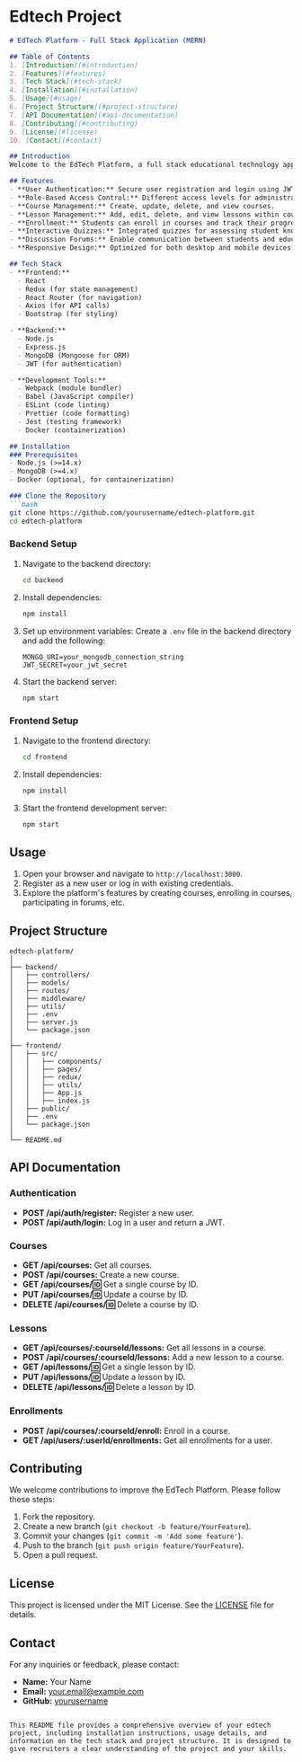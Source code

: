# Edtech Project

```markdown
# EdTech Platform - Full Stack Application (MERN)

## Table of Contents
1. [Introduction](#introduction)
2. [Features](#features)
3. [Tech Stack](#tech-stack)
4. [Installation](#installation)
5. [Usage](#usage)
6. [Project Structure](#project-structure)
7. [API Documentation](#api-documentation)
8. [Contributing](#contributing)
9. [License](#license)
10. [Contact](#contact)

## Introduction
Welcome to the EdTech Platform, a full stack educational technology application built using the MERN (MongoDB, Express.js, React, Node.js) stack. This platform provides a comprehensive solution for online education, enabling educators to create and manage courses, and allowing students to enroll in and complete courses.

## Features
- **User Authentication:** Secure user registration and login using JWT.
- **Role-Based Access Control:** Different access levels for administrators, educators, and students.
- **Course Management:** Create, update, delete, and view courses.
- **Lesson Management:** Add, edit, delete, and view lessons within courses.
- **Enrollment:** Students can enroll in courses and track their progress.
- **Interactive Quizzes:** Integrated quizzes for assessing student knowledge.
- **Discussion Forums:** Enable communication between students and educators.
- **Responsive Design:** Optimized for both desktop and mobile devices.

## Tech Stack
- **Frontend:**
  - React
  - Redux (for state management)
  - React Router (for navigation)
  - Axios (for API calls)
  - Bootstrap (for styling)

- **Backend:**
  - Node.js
  - Express.js
  - MongoDB (Mongoose for ORM)
  - JWT (for authentication)

- **Development Tools:**
  - Webpack (module bundler)
  - Babel (JavaScript compiler)
  - ESLint (code linting)
  - Prettier (code formatting)
  - Jest (testing framework)
  - Docker (containerization)

## Installation
### Prerequisites
- Node.js (>=14.x)
- MongoDB (>=4.x)
- Docker (optional, for containerization)

### Clone the Repository
```bash
git clone https://github.com/yourusername/edtech-platform.git
cd edtech-platform
```

### Backend Setup
1. Navigate to the backend directory:
   ```bash
   cd backend
   ```
2. Install dependencies:
   ```bash
   npm install
   ```
3. Set up environment variables:
   Create a `.env` file in the backend directory and add the following:
   ```plaintext
   MONGO_URI=your_mongodb_connection_string
   JWT_SECRET=your_jwt_secret
   ```
4. Start the backend server:
   ```bash
   npm start
   ```

### Frontend Setup
1. Navigate to the frontend directory:
   ```bash
   cd frontend
   ```
2. Install dependencies:
   ```bash
   npm install
   ```
3. Start the frontend development server:
   ```bash
   npm start
   ```

## Usage
1. Open your browser and navigate to `http://localhost:3000`.
2. Register as a new user or log in with existing credentials.
3. Explore the platform's features by creating courses, enrolling in courses, participating in forums, etc.

## Project Structure
```plaintext
edtech-platform/
│
├── backend/
│   ├── controllers/
│   ├── models/
│   ├── routes/
│   ├── middleware/
│   ├── utils/
│   ├── .env
│   ├── server.js
│   └── package.json
│
├── frontend/
│   ├── src/
│   │   ├── components/
│   │   ├── pages/
│   │   ├── redux/
│   │   ├── utils/
│   │   ├── App.js
│   │   ├── index.js
│   ├── public/
│   ├── .env
│   └── package.json
│
└── README.md
```

## API Documentation
### Authentication
- **POST /api/auth/register:** Register a new user.
- **POST /api/auth/login:** Log in a user and return a JWT.

### Courses
- **GET /api/courses:** Get all courses.
- **POST /api/courses:** Create a new course.
- **GET /api/courses/:id:** Get a single course by ID.
- **PUT /api/courses/:id:** Update a course by ID.
- **DELETE /api/courses/:id:** Delete a course by ID.

### Lessons
- **GET /api/courses/:courseId/lessons:** Get all lessons in a course.
- **POST /api/courses/:courseId/lessons:** Add a new lesson to a course.
- **GET /api/lessons/:id:** Get a single lesson by ID.
- **PUT /api/lessons/:id:** Update a lesson by ID.
- **DELETE /api/lessons/:id:** Delete a lesson by ID.

### Enrollments
- **POST /api/courses/:courseId/enroll:** Enroll in a course.
- **GET /api/users/:userId/enrollments:** Get all enrollments for a user.

## Contributing
We welcome contributions to improve the EdTech Platform. Please follow these steps:
1. Fork the repository.
2. Create a new branch (`git checkout -b feature/YourFeature`).
3. Commit your changes (`git commit -m 'Add some feature'`).
4. Push to the branch (`git push origin feature/YourFeature`).
5. Open a pull request.

## License
This project is licensed under the MIT License. See the [LICENSE](LICENSE) file for details.

## Contact
For any inquiries or feedback, please contact:
- **Name:** Your Name
- **Email:** your.email@example.com
- **GitHub:** [yourusername](https://github.com/yourusername)
```

This README file provides a comprehensive overview of your edtech project, including installation instructions, usage details, and information on the tech stack and project structure. It is designed to give recruiters a clear understanding of the project and your skills.
